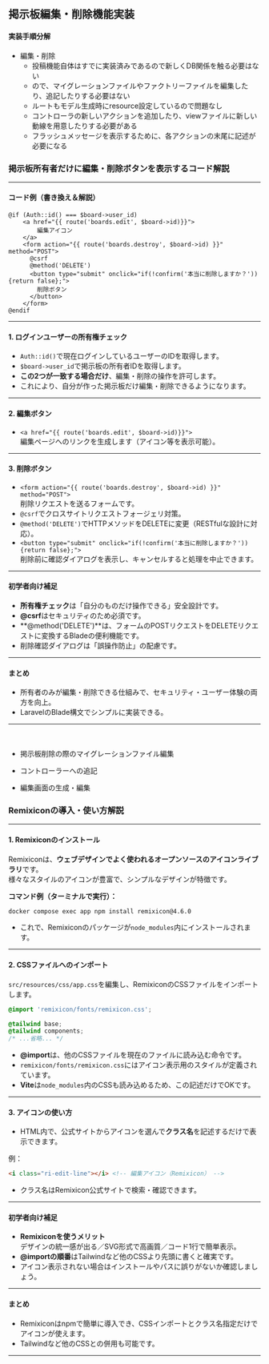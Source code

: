 ## 掲示板編集・削除機能実装

#### 実装手順分解

- 編集・削除
  - 投稿機能自体はすでに実装済みであるので新しくDB関係を触る必要はない
  - ので、マイグレーションファイルやファクトリーファイルを編集したり、追記したりする必要はない
  - ルートもモデル生成時にresource設定しているので問題なし
  - コントローラの新しいアクションを追加したり、viewファイルに新しい動線を用意したりする必要がある
  - フラッシュメッセージを表示するために、各アクションの末尾に記述が必要になる
    

### 掲示板所有者だけに編集・削除ボタンを表示するコード解説

---

#### コード例（書き換え＆解説）

```blade
@if (Auth::id() === $board->user_id)
    <a href="{{ route('boards.edit', $board->id)}}">
        編集アイコン
    </a>
    <form action="{{ route('boards.destroy', $board->id) }}" method="POST">
      @csrf
      @method('DELETE')
      <button type="submit" onclick="if(!confirm('本当に削除しますか？')){return false};">
        削除ボタン
      </button>
    </form>
@endif
```

---

#### 1. ログインユーザーの所有権チェック

- `Auth::id()`で現在ログインしているユーザーのIDを取得します。
- `$board->user_id`で掲示板の所有者IDを取得します。
- **この2つが一致する場合だけ**、編集・削除の操作を許可します。
- これにより、自分が作った掲示板だけ編集・削除できるようになります。

---

#### 2. 編集ボタン

- `<a href="{{ route('boards.edit', $board->id)}}">`  
  編集ページへのリンクを生成します（アイコン等を表示可能）。

---

#### 3. 削除ボタン

- `<form action="{{ route('boards.destroy', $board->id) }}" method="POST">`  
  削除リクエストを送るフォームです。
- `@csrf`でクロスサイトリクエストフォージェリ対策。
- `@method('DELETE')`でHTTPメソッドをDELETEに変更（RESTfulな設計に対応）。
- `<button type="submit" onclick="if(!confirm('本当に削除しますか？')){return false};">`  
  削除前に確認ダイアログを表示し、キャンセルすると処理を中止できます。

---

#### 初学者向け補足

- **所有権チェック**は「自分のものだけ操作できる」安全設計です。
- **@csrf**はセキュリティのため必須です。
- **@method('DELETE')**は、フォームのPOSTリクエストをDELETEリクエストに変換するBladeの便利機能です。
- 削除確認ダイアログは「誤操作防止」の配慮です。

---

#### まとめ

- 所有者のみが編集・削除できる仕組みで、セキュリティ・ユーザー体験の両方を向上。
- LaravelのBlade構文でシンプルに実装できる。

---

　

- 掲示板削除の際のマイグレーションファイル編集









- コントローラーへの追記











- 編集画面の生成・編集









### Remixiconの導入・使い方解説

---

#### 1. Remixiconのインストール

Remixiconは、**ウェブデザインでよく使われるオープンソースのアイコンライブラリ**です。  
様々なスタイルのアイコンが豊富で、シンプルなデザインが特徴です。

**コマンド例（ターミナルで実行）：**
```bash
docker compose exec app npm install remixicon@4.6.0
```
- これで、Remixiconのパッケージが`node_modules`内にインストールされます。

---

#### 2. CSSファイルへのインポート

`src/resources/css/app.css`を編集し、RemixiconのCSSファイルをインポートします。

```css
@import 'remixicon/fonts/remixicon.css';

@tailwind base;
@tailwind components;
/* ...省略... */
```

- **@import**は、他のCSSファイルを現在のファイルに読み込む命令です。
- `remixicon/fonts/remixicon.css`にはアイコン表示用のスタイルが定義されています。
- **Vite**は`node_modules`内のCSSも読み込めるため、この記述だけでOKです。

---

#### 3. アイコンの使い方

- HTML内で、公式サイトからアイコンを選んで**クラス名**を記述するだけで表示できます。

例：
```html
<i class="ri-edit-line"></i> <!-- 編集アイコン（Remixicon） -->
```

- クラス名はRemixicon公式サイトで検索・確認できます。

---

#### 初学者向け補足

- **Remixiconを使うメリット**  
  デザインの統一感が出る／SVG形式で高画質／コード1行で簡単表示。
- **@importの順番**はTailwindなど他のCSSより先頭に書くと確実です。
- アイコン表示されない場合はインストールやパスに誤りがないか確認しましょう。

---

#### まとめ

- Remixiconはnpmで簡単に導入でき、CSSインポートとクラス名指定だけでアイコンが使えます。
- Tailwindなど他のCSSとの併用も可能です。

---











